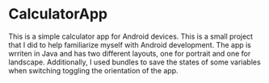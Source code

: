 # CalculatorApp
This is a simple calculator app for Android devices. This is a small project that I did to help familiarize myself with Android development. The app is wrriten in Java and has two different layouts, one for portrait and one for landscape. Additionally, I used bundles to save the states of some variables when switching toggling the orientation of the app.
